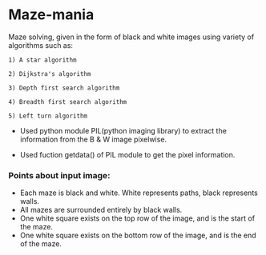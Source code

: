 # Maze-mania

Maze solving, given in the form of black and white images using variety of algorithms such as:
                                        
    1) A star algorithm
    
    2) Dijkstra's algorithm
    
    3) Depth first search algorithm
    
    4) Breadth first search algorithm
    
    5) Left turn algorithm
    
* Used python module PIL(python imaging library) to extract the information from the B & W image pixelwise.

* Used fuction getdata() of PIL module to get the pixel information.

### Points about input image: 

- Each maze is black and white. White represents paths, black represents walls.
- All mazes are surrounded entirely by black walls.
- One white square exists on the top row of the image, and is the start of the maze.
- One white square exists on the bottom row of the image, and is the end of the maze.


                                
                                
                                
                                
                                   
